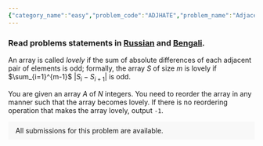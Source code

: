 ```yaml
---
{"category_name":"easy","problem_code":"ADJHATE","problem_name":"Adjacency Hatred","problemComponents":{"constraints":"- $1 \\le T \\le 1000$\n- $2 \\le N \\le 500$\n- $1 \\le A_i \\le 10^6$\n","constraintsState":true,"subtasks":"- 30 points : $1 \\leq R \\leq 10000$\n- 70 points : $1 \\leq R \\leq 10^9$\n","subtasksState":false,"inputFormat":"- The first line contains an integer $T$ denoting the number of test cases. The $T$ test cases then follow.\n- The first line of each test case contains an integer $N$.\n- The second line of each test case contains $N$ space-separated integers $A_1, A_2, \\dots, A_N$.\n","inputFormatState":true,"outputFormat":"For each test case, print a single line containing $N$ integers denoting the modified array which is lovely, or `-1` if it is not possible.","outputFormatState":true,"sampleTestCases":{"0":{"id":1,"input":"2\n6\n3 7 10 1 2 12\n2\n1 3\n","output":"1 2 3 10 7 12\n-1\n","explanation":"- For the first test case, the sum is $|1-2| + |2-3| + |3-10| + |10-7| + |7-12| = 1+1+7+3+5 = 17$ which is odd.\n\n- For the second test case, $|1-3| = 2$ which is even. There is no array that can satisfy the above condition.","isDeleted":false}}},"video_editorial_url":"https://youtu.be/KWpIy58oCCg","languages_supported":{"0":"CPP14","1":"C","2":"JAVA","3":"PYTH 3.6","4":"CPP17","5":"PYTH","6":"PYP3","7":"CS2","8":"ADA","9":"PYPY","10":"TEXT","11":"PAS fpc","12":"NODEJS","13":"RUBY","14":"PHP","15":"GO","16":"HASK","17":"TCL","18":"PERL","19":"SCALA","20":"LUA","21":"kotlin","22":"BASH","23":"JS","24":"LISP sbcl","25":"rust","26":"PAS gpc","27":"BF","28":"CLOJ","29":"R","30":"D","31":"CAML","32":"FORT","33":"ASM","34":"swift","35":"FS","36":"WSPC","37":"LISP clisp","38":"SQL","39":"SCM guile","40":"PERL6","41":"ERL","42":"CLPS","43":"ICK","44":"NICE","45":"PRLG","46":"ICON","47":"COB","48":"SCM chicken","49":"PIKE","50":"SCM qobi","51":"ST","52":"SQLQ","53":"NEM"},"max_timelimit":1,"source_sizelimit":50000,"problem_author":"munch_01","problem_tester":"","date_added":"18-09-2021","tags":{"0":"cook133","1":"munch_01","2":"parity","3":"simple","4":"telescoping"},"problem_difficulty_level":"Simple","best_tag":"","editorial_url":"https://discuss.codechef.com/problems/ADJHATE","time":{"view_start_date":1632078002,"submit_start_date":1632078002,"visible_start_date":1632078002,"end_date":1735669800},"is_direct_submittable":false,"problemDiscussURL":"https://discuss.codechef.com/search?q=ADJHATE","is_proctored":false,"visitedContests":{},"layout":"problem"}
---
```

### Read problems statements in [Russian](https://www.codechef.com/download/translated/COOK133/russian/ADJHATE.pdf) and [Bengali](https://www.codechef.com/download/translated/COOK133/bengali/ADJHATE.pdf).

An array is called *lovely* if the sum of absolute differences of each adjacent pair of elements is odd; formally, the array $S$ of size $m$ is lovely if $\sum_{i=1}^{m-1}$ $|S_i-S_{i+1}|$ is odd.

You are given an array $A$ of $N$ integers. You need to reorder the array in any manner such that the array becomes lovely. If there is no reordering operation that makes the array lovely, output `-1`.
<aside style='background: #f8f8f8;padding: 10px 15px;'><div>All submissions for this problem are available.</div></aside>